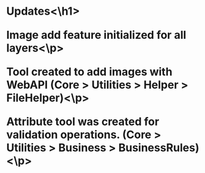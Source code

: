 <h1>Updates<\h1>
<p>Image add feature initialized for all layers<\p>
<p>Tool created to add images with WebAPI (Core > Utilities > Helper > FileHelper)<\p>
<p>Attribute tool was created for validation operations. (Core > Utilities > Business > BusinessRules)<\p>
